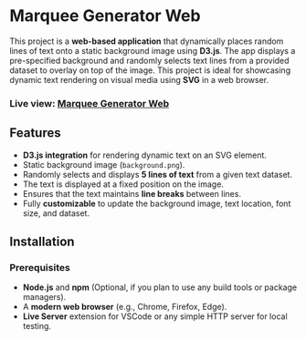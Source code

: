 # Marquee Generator Web

This project is a **web-based application** that dynamically places random lines of text onto a static background image using **D3.js**. The app displays a pre-specified background and randomly selects text lines from a provided dataset to overlay on top of the image. This project is ideal for showcasing dynamic text rendering on visual media using **SVG** in a web browser.

### Live view: [Marquee Generator Web](https://agreeable-sky-0b2ab0210.5.azurestaticapps.net/)

## Features
- **D3.js integration** for rendering dynamic text on an SVG element.
- Static background image (`background.png`).
- Randomly selects and displays **5 lines of text** from a given text dataset.
- The text is displayed at a fixed position on the image.
- Ensures that the text maintains **line breaks** between lines.
- Fully **customizable** to update the background image, text location, font size, and dataset.

## Installation

### Prerequisites
- **Node.js** and **npm** (Optional, if you plan to use any build tools or package managers).
- A **modern web browser** (e.g., Chrome, Firefox, Edge).
- **Live Server** extension for VSCode or any simple HTTP server for local testing.


